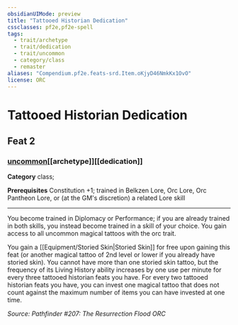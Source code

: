```yaml
---
obsidianUIMode: preview
title: "Tattooed Historian Dedication"
cssclasses: pf2e,pf2e-spell
tags:
  - trait/archetype
  - trait/dedication
  - trait/uncommon
  - category/class
  - remaster
aliases: "Compendium.pf2e.feats-srd.Item.oKjyD46NmkKx1OvO"
license: ORC
---
```

# Tattooed Historian Dedication
## Feat 2
### [uncommon](uncommon "Uncommon Rarity Trait")[[archetype]][[dedication]]

**Category** class; 



**Prerequisites** Constitution +1; trained in Belkzen Lore, Orc Lore, Orc Pantheon Lore, or (at the GM's discretion) a related Lore skill
* * *
You become trained in Diplomacy or Performance; if you are already trained in both skills, you instead become trained in a skill of your choice. You gain access to all uncommon magical tattoos with the orc trait.

You gain a [[Equipment/Storied Skin|Storied Skin]] for free upon gaining this feat (or another magical tattoo of 2nd level or lower if you already have storied skin). You cannot have more than one storied skin tattoo, but the frequency of its Living History ability increases by one use per minute for every three tattooed historian feats you have. For every two tattooed historian feats you have, you can invest one magical tattoo that does not count against the maximum number of items you can have invested at one time.

*Source: Pathfinder #207: The Resurrection Flood*
*ORC*